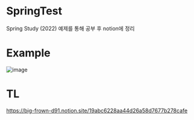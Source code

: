 # SpringTest

Spring Study (2022) 
예제를 통해 공부 후 notion에 정리 


# Example 

![image](https://user-images.githubusercontent.com/52990629/147651689-9a0207be-b781-4266-b792-423c06167c87.png)


# TL 

https://big-frown-d91.notion.site/19abc6228aa44d26a58d7677b278cafe
